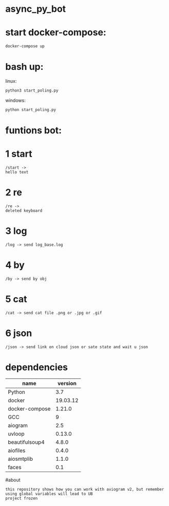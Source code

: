 # async_py_bot

# start docker-compose:
```bash
docker-compose up
```
# bash up: 
linux:
```bash 
python3 start_poling.py
```
windows:
```bash
python start_poling.py
```
# funtions bot:

# 1 start
```
/start ->
hello text
```
# 2 re 
```
/re ->
deleted keyboard
```

# 3 log
```text
/log -> send log_base.log
```
# 4 by
```text
/by -> send by obj 
```
# 5 cat
```text
/cat -> send cat file .png or .jpg or .gif
```
# 6 json
```text
/json -> send link on cloud json or sate state and wait u json
```

# dependencies
|name|version |
| ------------- | ------------- |
|Python |3.7|
|docker| 19.03.12|
|docker-compose| 1.21.0|
|GCC|9|
|aiogram| 2.5|
|uvloop|0.13.0|
|beautifulsoup4|4.8.0|
|aiofiles|0.4.0|
|aiosmtplib|1.1.0|
|faces|0.1|

#about
```
this repository shows how you can work with aviogram v2, but remember using global variables will lead to UB
project frozen
```

